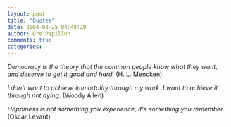 ```yaml
---
layout: post
title: "Quotes"
date: 2004-02-25 04:48:20
author: Dre Papillon
comments: true
categories: 
---
```



*Democracy is the theory that the common people know what they want, and deserve to get it good and hard.*  (H. L. Mencken)

*I don't want to achieve immortality through my work. I want to achieve it through not dying.*  (Woody Allen)

*Happiness is not something you experience, it's something you remember.*  (Oscar Levant)